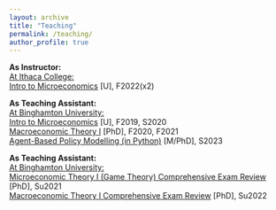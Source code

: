 ```yaml
---
layout: archive
title: "Teaching"
permalink: /teaching/
author_profile: true
---
```

<b>As Instructor:</b><br>
<ins>At Ithaca College:</ins><br>
<a href="https://www.coursicle.com/ithaca/courses/ECON/12200/">Intro to Microeconomics</a> [U], F2022(x2)

<b>As Teaching Assistant:</b> <br>
<ins>At Binghamton University:</ins><br>
<a href="">Intro to Microeconomics</a> [U], F2019, S2020 <br>
<a href="">Macroeconomic Theory I</a> [PhD], F2020, F2021 <br>
<a href="">Agent-Based Policy Modelling (in Python)</a> [M/PhD], S2023 <br>

<b>As Teaching Assistant:</b><br>
<ins>At Binghamton University:</ins><br>
<a href="">Microeconomic Theory I (Game Theory) Comprehensive Exam Review</a> [PhD], Su2021 <br>
<a href="">Macroeconomic Theory I Comprehensive Exam Review</a> [PhD], Su2022 <br>
